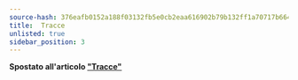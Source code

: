 ```yaml
---
source-hash: 376eafb0152a188f03132fb5e0cb2eaa616902b79b132ff1a70717b664562969
title:  Tracce
unlisted: true
sidebar_position: 3
---
```



**Spostato all'articolo ["Tracce"](./index.md)**